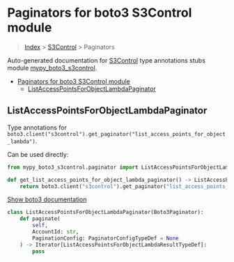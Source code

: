 # Paginators for boto3 S3Control module

> [Index](../README.md) > [S3Control](./README.md) > Paginators

Auto-generated documentation for [S3Control](https://boto3.amazonaws.com/v1/documentation/api/latest/reference/services/s3control.html#S3Control)
type annotations stubs module [mypy_boto3_s3control](https://pypi.org/project/mypy-boto3-s3control/).

- [Paginators for boto3 S3Control module](#paginators-for-boto3-s3control-module)
  - [ListAccessPointsForObjectLambdaPaginator](#listaccesspointsforobjectlambdapaginator)

## ListAccessPointsForObjectLambdaPaginator

Type annotations for `boto3.client("s3control").get_paginator("list_access_points_for_object_lambda")`.

Can be used directly:

```python
from mypy_boto3_s3control.paginator import ListAccessPointsForObjectLambdaPaginator

def get_list_access_points_for_object_lambda_paginator() -> ListAccessPointsForObjectLambdaPaginator:
    return boto3.client("s3control").get_paginator("list_access_points_for_object_lambda")
```

[Show boto3 documentation](https://boto3.amazonaws.com/v1/documentation/api/latest/reference/services/s3control.html#S3Control.Paginator.ListAccessPointsForObjectLambda)

```python
class ListAccessPointsForObjectLambdaPaginator(Boto3Paginator):
    def paginate(
        self,
        AccountId: str,
        PaginationConfig: PaginatorConfigTypeDef = None
    ) -> Iterator[ListAccessPointsForObjectLambdaResultTypeDef]:
        pass
```